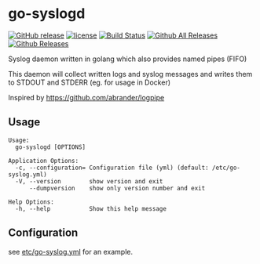 # go-syslogd

[![GitHub release](https://img.shields.io/github/release/webdevops/go-syslogd.svg)](https://github.com/webdevops/go-syslogd/releases)
[![license](https://img.shields.io/github/license/webdevops/go-syslogd.svg)](https://github.com/webdevops/go-syslogd/blob/master/LICENSE)
[![Build Status](https://travis-ci.org/webdevops/go-syslogd.svg?branch=master)](https://travis-ci.org/webdevops/go-syslogd)
[![Github All Releases](https://img.shields.io/github/downloads/webdevops/go-syslogd/total.svg)]()
[![Github Releases](https://img.shields.io/github/downloads/webdevops/go-syslogd/latest/total.svg)]()

Syslog daemon written in golang which also provides named pipes (FIFO)

This daemon will collect written logs and syslog messages and writes them to STDOUT and STDERR (eg. for usage in Docker)

Inspired by https://github.com/abrander/logpipe

## Usage

```
Usage:
  go-syslogd [OPTIONS]

Application Options:
  -c, --configuration= Configuration file (yml) (default: /etc/go-syslog.yml)
  -V, --version        show version and exit
      --dumpversion    show only version number and exit

Help Options:
  -h, --help           Show this help message

```

## Configuration

see [etc/go-syslog.yml](etc/go-syslog.yml) for an example.
